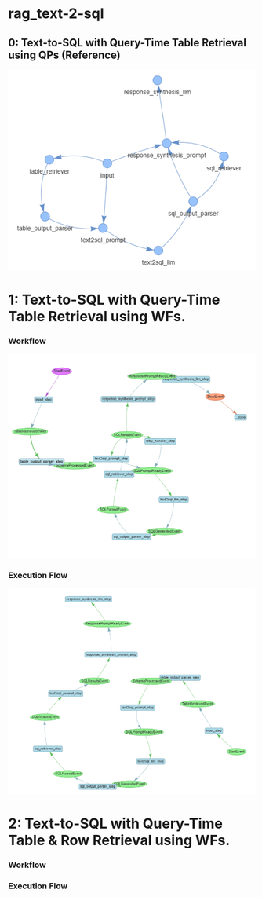 # rag_text-2-sql

## 0: Text-to-SQL with Query-Time Table Retrieval using QPs (Reference)

![1755078271810](image/README/1755078271810.png)

# 1: Text-to-SQL with Query-Time Table Retrieval using WFs.

### Workflow

![1755278303184](image/README/1755278303184.png)

### Execution Flow

![1755278412504](image/README/1755278412504.png)

# 2: Text-to-SQL with Query-Time Table & Row Retrieval using WFs.

### Workflow


### Execution Flow